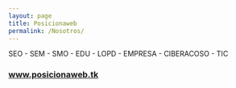 ```yaml
---
layout: page
title: Posicionaweb
permalink: /Nosotros/
---
```


SEO - SEM - SMO - EDU - LOPD - EMPRESA - CIBERACOSO - TIC

### www.posicionaweb.tk
